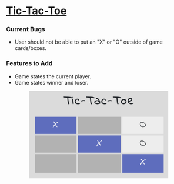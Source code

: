 # [Tic-Tac-Toe](https://ly900.github.io/Tic-Tac-Toe/index.html)

### Current Bugs
* User should not be able to put an "X" or "O" outside of game cards/boxes.

### Features to Add
* Game states the current player.
* Game states winner and loser.

<center><img src="/tic-tac-toe.png" alt="Tic-Tac-Toe" width=75%></center>
